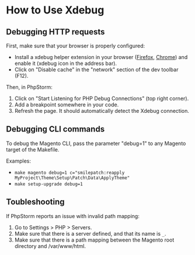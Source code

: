 # How to Use Xdebug

## Debugging HTTP requests

First, make sure that your browser is properly configured:

- Install a xdebug helper extension in your browser ([Firefox](https://addons.mozilla.org/en-US/firefox/addon/xdebug-helper-for-firefox/), [Chrome](https://chrome.google.com/webstore/detail/xdebug-helper/eadndfjplgieldjbigjakmdgkmoaaaoc?hl=en)) and enable it (xdebug icon in the address bar).
- Click on "Disable cache" in the "network" section of the dev toolbar (F12).

Then, in PhpStorm:

1. Click on "Start Listening for PHP Debug Connections" (top right corner).
2. Add a breakpoint somewhere in your code.
3. Refresh the page. It should automatically detect the Xdebug connection.

## Debugging CLI commands

To debug the Magento CLI, pass the parameter "debug=1" to any Magento target of the Makefile.

Examples:

- `make magento debug=1 c="smilepatch:reapply MyProject\Theme\Setup\Patch\Data\ApplyTheme"`
- `make setup-upgrade debug=1`

## Toubleshooting

If PhpStorm reports an issue with invalid path mapping:

1. Go to Settings > PHP > Servers.
2. Make sure that there is a server defined, and that its name is `_`.
3. Make sure that there is a path mapping between the Magento root directory and /var/www/html.
